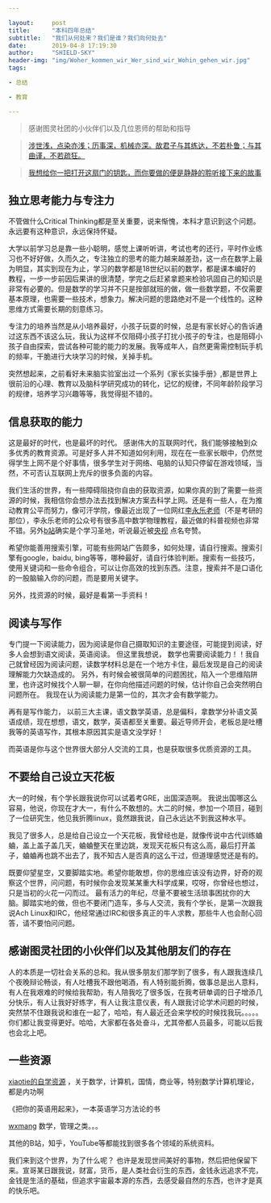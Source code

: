 ```yaml
---

layout:     post
title:      "本科四年总结"
subtitle:   "我们从何处来？我们是谁？我们向何处去"
date:       2019-04-8 17:19:30
author:     "SHIELD-SKY"
header-img: "img/Woher_kommen_wir_Wer_sind_wir_Wohin_gehen_wir.jpg"
tags:

- 总结

- 教育

---
```


> 感谢图灵社团的小伙伴们以及几位恩师的帮助和指导

> [涉世浅，点染亦浅；历事深，机械亦深。故君子与其练达，不若朴鲁；与其曲谨，不若疏狂。](https://zhuanlan.zhihu.com/p/43681497)

> [我想给你一把打开这扇门的钥匙，而你要做的便是静静的聆听接下来的故事](https://www.freebuf.com/articles/neopoints/190895.html)



## 独立思考能力与专注力

 不管做什么Critical Thinking都是至关重要，说来惭愧，本科才意识到这个问题。永远要有这种意识，永远保持怀疑。

大学以前学习总是靠一些小聪明，感觉上课听听讲，考试也考的还行，平时作业练习也不好好做，久而久之，专注独立的思考的能力越来越差劲，这一点在数学上最为明显，其实到现在为止，学习的数学都是18世纪以前的数学，都是课本编好的教程，一步一步前因后果讲的很清楚，学完之后赶紧拿题来检验巩固自己的知识是非常有必要的。但是数学的学习并不只是按部就班的做，做一些数学题，不仅需要基本原理，也需要一些技术，想象力。解决问题的思路绝对不是一个线性的。这种思维方式需要长期的刻意练习。

专注力的培养当然是从小培养最好，小孩子玩耍的时候，总是有家长好心的告诉通过这东西不该这么玩，我认为这样不仅阻碍小孩子打扰小孩子的专注，也是阻碍小孩子自由探索，尝试各种可能的能力的发展。我等成年人，自然更需需控制玩手机的频率，干脆进行大块学习的时候，关掉手机。

突然想起来，之前看好未来脑实验室出过一个系列《家长实操手册》,都是世界上很前沿的心理、教育以及脑科学研究成功的转化，记忆的规律，不同年龄阶段学习的规律，培养学习兴趣等等，我觉得挺不错的。

## 信息获取的能力

这是最好的时代，也是最坏的时代。 感谢伟大的互联网时代，我们能够接触到众多优秀的教育资源。可是好多人并不知道如何利用，现在在一些家长眼中，仍然觉得学生上网不是个好事情，很多学生对于网络、电脑的认知只停留在游戏领域，当然，不可否认互联网上充斥的很多负面的内容。

我们生活的世界，有一些障碍阻挠你自由的获取资源，如果你真的到了需要一些资源的时候，我相信你会想办法去找到解决方案去科学上网。还是有一些人，在为推动教育公平而努力，像可汗学院，像最近出现了一位网红[李永乐老师](https://space.bilibili.com/9458053?from=search&seid=4763347557942525442)（不是考研的那位），李永乐老师的公众号有很多高中数学物理教程，最近做的科普视频也非常不错。另外[b站](https://www.bilibili.com)确实是个学习圣地，听说最近被[央视](http://news.cctv.com/2019/04/17/ARTIkdxgldxCuSmVdTOimrAw190417.shtml) 点名夸赞。

希望你能善用搜索引擎，可能有些网站广告颇多，如何处理，请自行搜索。搜索引擎有google，baidu, bing等等，哪种最好，请自行体验判断。搜索有一些技巧，使用关键词和一些命令组合，可以让你高效的找到东西。注意，搜索并不是口语化的一股脑输入你的问题，而是要用关键字。

另外，找资源的时候，最好是看第一手资料！

## 阅读与写作

专门提一下阅读能力，因为阅读是你自己摄取知识的主要途径，可能提到阅读，好多人会想到语文阅读，英语阅读。 但这里我想说， 数学也需要阅读能力！！我自己就曾经因为阅读问题，读数学材料总是在一个地方卡住，最后发现是自己的阅读理解能力欠缺造成的。 另外，有时候会被很简单的问题困扰，陷入一个思维陷阱里，也许这时候找个人聊一聊，在你向他描述问题的时候，估计你自己会突然明白问题所在。 我现在认为阅读能力是第一位的，其次才会有数学能力。 

再有是写作能力， 以前三大主课，语文数学英语，总是偏科，拿数学分补语文英语成绩，现在想想，语文，数学，英语都至关重要。最近导师开会，老板总是吐槽我等的英语写作，其根本原因其实是语文没学好！

而英语是你与这个世界很大部分人交流的工具，也是获取很多优质资源的工具。



## 不要给自己设立天花板

大一的时候，有个学长跟我说你可以试着考GRE，出国深造啊。 我说出国哪这么容易，他说，你现在才大一，有什么不敢想的。大二的时候，参加一个项目，碰到了一位研究生，他见我折腾linux，竟然跟我说，自己永远达不到我这种水平。

我见了很多人，总是给自己设立一个天花板，我曾经也是，就像传说中古代训练蛐蛐，盖上盖子盖几天，蛐蛐整天在里边跳，发现天花板只有这么高，最后打开盖子，蛐蛐再也跳不出去了，我不知古人是否真的这么干过，但道理感觉还是有的。

既要仰望星空，又要脚踏实地。希望你能敢想，你的思维应该没有边界，好奇的观察这个世界，问问题，有时候你会发现某某重大科学成果，哎呀，你曾经也想过，只是当初的火花一闪而过。 最有活力的年纪，尽量不要被生活琐事困扰你的大脑。脚踏实地的做，但也不要闭门造车，多与人交流，我有个学长，是第一次跟我说Ach Linux和IRC，他经常通过IRC和很多真正的牛人求教，那些牛人也会耐心回答，请不要怕问问题。

## 感谢图灵社团的小伙伴们以及其他朋友们的存在

人的本质是一切社会关系的总和。我从很多朋友们那学到了很多，有人跟我连续几个夜晚辩论畅谈，有人吐槽我不跟他喝酒，有人特别能折腾，做事总是出人意料，有人在我艰难的时候给我帮助，有人陪我吃了很多饭，在我考研单调的日子增添几分快乐，有人让我好好练字，有人让我注意仪表，有人跟我讨论学术问题的时候，突然禁不住跟我说和谁在一起了，哈哈，有人最近还会来学校的时候找我玩。。。。。你们都让我变得更好。哈哈，大家都在各处奋斗，尤其帝都人员最多，可能以后我也会北上吧。

## 一些资源

[xiaotie的自学资源](http://www.cnblogs.com/xiaotie/archive/2010/04/23/1718997.html) ，关于数学，计算机，国情，商业等，特别数学计算机理论，都是内功啊

《把你的英语用起来》，一本英语学习方法论的书

[wxmang](https://www.douban.com/group/topic/95782120/)  数学，管理之类。。。

 其他的B站，知乎，YouTube等都能找到很多各个领域的系统资料。





我们来到这个世界，为了什么呢？ 也许是发现世间美好的事物，然后把他保留下来。宣哥某日跟我说，财富，货币，是人类社会衍生的东西，金钱永远追求不完，金钱是生活的基础，但追求宇宙最本源的东西，去感受最自然的东西，也许才是真的快乐吧。